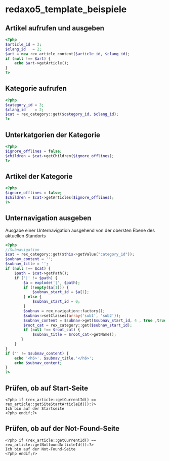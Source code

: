 # redaxo5_template_beispiele

## Artikel aufrufen und ausgeben
```php
<?php
$article_id = 3;
$clang_id   = 2;
$art = new rex_article_content($article_id, $clang_id);
if (null !== $art) {
    echo $art->getArticle();
}
?>
```
## Kategorie aufrufen
```php
<?php
$category_id = 3;
$clang_id    = 2;
$cat = rex_category::get($category_id, $clang_id);
?>
```

## Unterkatgorien der Kategorie
```php
<?php
$ignore_offlines = false;
$children = $cat->getChildren($ignore_offlines);
?>
```

## Artikel der Kategorie
```php
<?php
$ignore_offlines = false;
$children = $cat->getArticles($ignore_offlines);
?>
```

## Unternavigation ausgeben

Ausgabe einer Unternavigation ausgehend von der obersten Ebene des aktuellen Standorts
```php
<?php 
//Subnavigation
$cat = rex_category::get($this->getValue("category_id"));
$subnav_content = '';
$subnav_title = '';
if (null !== $cat) {
    $path = $cat->getPath();
    if ('|' != $path) {
        $a = explode('|', $path);
        if (!empty($a[1])) {
            $subnav_start_id = $a[1];
        } else {
            $subnav_start_id = 0;
        }
        $subnav = rex_navigation::factory(); 
        $subnav->setClasses(array('sub1', 'sub2'));
        $subnav_content = $subnav->get($subnav_start_id, 4 , true ,true);
        $root_cat = rex_category::get($subnav_start_id); 
        if (null !== $root_cat) {
            $subnav_title = $root_cat->getName();
       }
    }
}
if ('' != $subnav_content) {
    echo '<h6>'. $subnav_title.'</h6>';
    echo $subnav_content;
}
?>
```

## Prüfen, ob auf Start-Seite

```
<?php if (rex_article::getCurrentId() == rex_article::getSiteStartArticleId()):?>
Ich bin auf der Startseite
<?php endif;?>
```


## Prüfen, ob auf der Not-Found-Seite

```
<?php if (rex_article::getCurrentId() == rex_article::getNotfoundArticleId()):?>
Ich bin auf der Not-Found-Seite
<?php endif;?>
```
